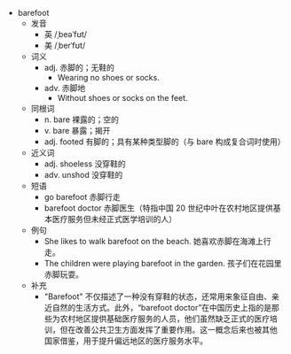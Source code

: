 - barefoot
  - 发音
    - 英 /ˌbeəˈfʊt/
    - 美 /ˌberˈfʊt/
  - 词义
    - adj. 赤脚的；无鞋的
      - Wearing no shoes or socks.
    - adv. 赤脚地
      - Without shoes or socks on the feet.
  - 同根词
    - n. bare 裸露的；空的
    - v. bare 暴露；揭开
    - adj. footed 有脚的；具有某种类型脚的（与 bare 构成复合词时使用）
  - 近义词
    - adj. shoeless 没穿鞋的
    - adv. unshod 没穿鞋的
  - 短语
    - go barefoot 赤脚行走
    - barefoot doctor 赤脚医生（特指中国 20 世纪中叶在农村地区提供基本医疗服务但未经正式医学培训的人）
  - 例句
    - She likes to walk barefoot on the beach. 她喜欢赤脚在海滩上行走。
    - The children were playing barefoot in the garden. 孩子们在花园里赤脚玩耍。
  - 补充
    - "Barefoot" 不仅描述了一种没有穿鞋的状态，还常用来象征自由、亲近自然的生活方式。此外，“barefoot doctor”在中国历史上指的是那些为农村地区提供基础医疗服务的人员，他们虽然缺乏正式的医疗培训，但在改善公共卫生方面发挥了重要作用。这一概念后来也被其他国家借鉴，用于提升偏远地区的医疗服务水平。
